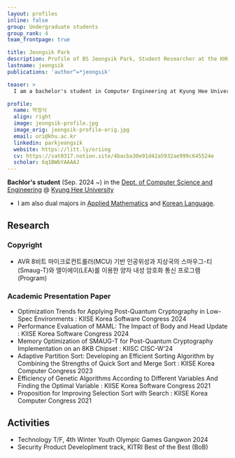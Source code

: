 ```yaml
---
layout: profiles
inline: false
group: Undergraduate students
group_rank: 4
team_frontpage: true

title: Jeongsik Park 
description: Profile of BS Jeongsik Park, Student Researcher at the KHU-SysSec.
lastname: jeongsik
publications: 'author^=*jeongsik'

teaser: >
  I am a bachelor's student in Computer Engineering at Kyung Hee University. I'm interested in cryptography and network security, and I'm currently involved in a satellite security project.

profile:
  name: 박정식
  align: right
  image: jeongsik-profile.jpg
  image_orig: jeongsik-profile-orig.jpg
  email: ori@khu.ac.kr
  linkedin: parkjeongsik
  website: https://litt.ly/oriing
  cv: https://sat0317.notion.site/4bacba30e91d42a5932ae999c645524e
  scholar: 6q1BWbYAAAAJ
---
```



**Bachlor's student** (Sep. 2024 ~) in the [Dept. of Computer Science and Engineering](https://ce.khu.ac.kr) @ [Kyung Hee University](https://khu.ac.kr)
- I am also dual majors in [Applied Mathematics](http://math.khu.ac.kr) and [Korean Language](https://korean.khu.ac.kr).

## Research

### Copyright

- AVR 8비트 마이크로컨트롤러(MCU) 기반 인공위성과 지상국의 스마우그-티(Smaug-T)와 엘이에이(LEA)를 이용한 양자 내성 암호화 통신 프로그램(Program)

### Academic Presentation Paper

- Optimization Trends for Applying Post-Quantum Cryptography in Low-Spec Environments : KIISE Korea Software Congress 2024
- Performance Evaluation of MAML: The Impact of Body and Head Update : KIISE Korea Software Congress 2024
- Memory Optimization of SMAUG-T for Post-Quantum Cryptography Implementation on an 8KB Chipset : KIISC CISC-W'24
- Adaptive Partition Sort: Developing an Efficient Sorting Algorithm by Combining the Strengths of Quick Sort and Merge Sort : KIISE Korea Computer Congress 2023
- Efficiency of Genetic Algorithms According to Different Variables And Finding the Optimal Variable : KIISE Korea Software Congress 2021
- Proposition for Improving Selection Sort with Search : KIISE Korea Computer Congress 2021

## Activities

- Technology T/F, 4th Winter Youth Olympic Games Gangwon 2024
- Security Product Developlment track, KITRI Best of the Best (BoB)
